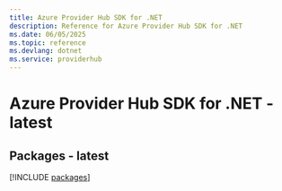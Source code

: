 ```yaml
---
title: Azure Provider Hub SDK for .NET
description: Reference for Azure Provider Hub SDK for .NET
ms.date: 06/05/2025
ms.topic: reference
ms.devlang: dotnet
ms.service: providerhub
---
```

# Azure Provider Hub SDK for .NET - latest
## Packages - latest
[!INCLUDE [packages](provider-hub-index.md)]
